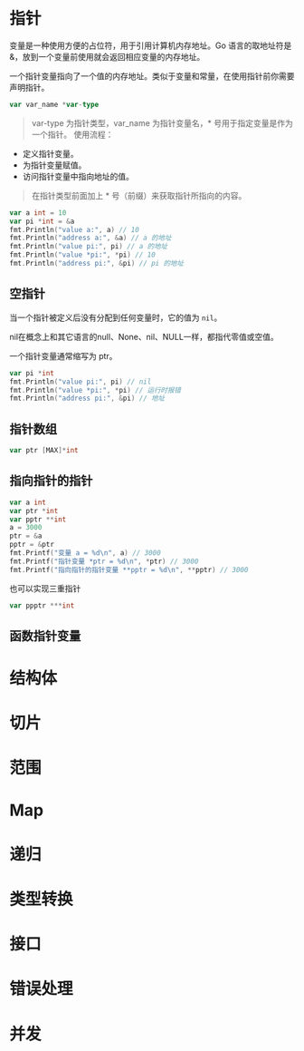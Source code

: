 # 指针
变量是一种使用方便的占位符，用于引用计算机内存地址。Go 语言的取地址符是 &，放到一个变量前使用就会返回相应变量的内存地址。

一个指针变量指向了一个值的内存地址。类似于变量和常量，在使用指针前你需要声明指针。
```go
var var_name *var-type
```
> var-type 为指针类型，var_name 为指针变量名，* 号用于指定变量是作为一个指针。
使用流程：
* 定义指针变量。
* 为指针变量赋值。
* 访问指针变量中指向地址的值。
> 在指针类型前面加上 * 号（前缀）来获取指针所指向的内容。

```go
var a int = 10
var pi *int = &a
fmt.Println("value a:", a) // 10
fmt.Println("address a:", &a) // a 的地址
fmt.Println("value pi:", pi) // a 的地址
fmt.Println("value *pi:", *pi) // 10
fmt.Println("address pi:", &pi) // pi 的地址
```
## 空指针
当一个指针被定义后没有分配到任何变量时，它的值为 `nil`。

nil在概念上和其它语言的null、None、nil、NULL一样，都指代零值或空值。

一个指针变量通常缩写为 ptr。
```go
var pi *int
fmt.Println("value pi:", pi) // nil
fmt.Println("value *pi:", *pi) // 运行时报错
fmt.Println("address pi:", &pi) // 地址
```

## 指针数组
```go
var ptr [MAX]*int
```

## 指向指针的指针
```go
var a int
var ptr *int
var pptr **int
a = 3000
ptr = &a
pptr = &ptr
fmt.Printf("变量 a = %d\n", a) // 3000
fmt.Printf("指针变量 *ptr = %d\n", *ptr) // 3000
fmt.Printf("指向指针的指针变量 **pptr = %d\n", **pptr) // 3000
```
也可以实现三重指针
```go
var ppptr ***int
```

## 函数指针变量

# 结构体
# 切片
# 范围
# Map
# 递归
# 类型转换
# 接口
# 错误处理
# 并发